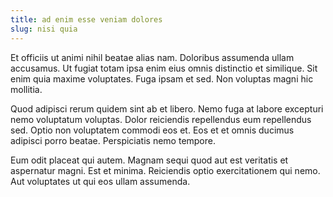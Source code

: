```yaml
---
title: ad enim esse veniam dolores
slug: nisi quia
---
```


Et officiis ut animi nihil beatae alias nam. Doloribus assumenda ullam accusamus. Ut fugiat totam ipsa enim eius omnis distinctio et similique. Sit enim quia maxime voluptates. Fuga ipsam et sed. Non voluptas magni hic mollitia.

Quod adipisci rerum quidem sint ab et libero. Nemo fuga at labore excepturi nemo voluptatum voluptas. Dolor reiciendis repellendus eum repellendus sed. Optio non voluptatem commodi eos et. Eos et et omnis ducimus adipisci porro beatae. Perspiciatis nemo tempore.

Eum odit placeat qui autem. Magnam sequi quod aut est veritatis et aspernatur magni. Est et minima. Reiciendis optio exercitationem qui nemo. Aut voluptates ut qui eos ullam assumenda.
